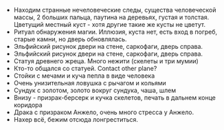  * Находим странные нечеловеческие следы, существа человеческой массы, 2 больших пальца, паутина на деревьях, густая и толстая. Цветущий местный куст - хотя другие такие же кусты не цветут.
* Ритуал обнаружения магии. Иллюзия, куста нет, есть вход в погреб, старые камни, но дверь обновлялась.
* Эльфийский рисунок двери на стене, саркофаги, дверь справа.
* Эльфийский рисунок двери на стене, саркофаги, дверь справа.
* Статуя древнего жреца. Много нежити (скелеты и три мумии)
* Кто-то общался со статуей. Contact other plane?
* Стойки с мечами и куча пепла в виде человека
* Очень унизительная ловушка с рычагом и кольями
* Сундук с золотом, золото вокруг сундука, чаша, шлем
* Внизу - призрак-берсерк и кучка скелетов, печать в дальнем конце коридора
* Драка с призраком Анжело, очень много стресса у Анжело.
* Нахер всё, бежим отсюда лонгреститься.